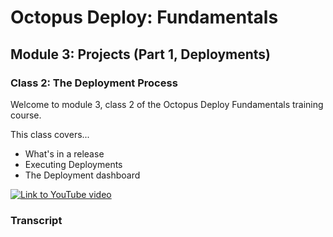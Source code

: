# Octopus Deploy: Fundamentals
## Module 3: Projects (Part 1, Deployments)
### Class 2: The Deployment Process

Welcome to module 3, class 2 of the Octopus Deploy Fundamentals training course.

This class covers...

- What's in a release
- Executing Deployments
- The Deployment dashboard

[![Link to YouTube video](https://img.youtube.com/vi/tPb6CLHyNLA/0.jpg)](https://www.youtube.com/embed/tPb6CLHyNLA)

### Transcript


